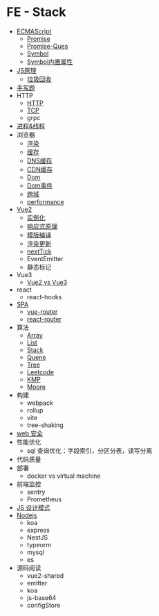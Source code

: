 # FE - Stack
* [ECMAScript](./ECMAScript/index.md)
  * [Promise](./ECMAScript/Promise/index.md)
  * [Promise-Ques](./ECMAScript/Promise/promise-ques.md)
  * [Symbol](./ECMAScript/Symbol/Symbol.md)
  * [Symbol内置属性](./ECMAScript/Symbol/内置Symbol属性.md)
* [JS原理](./JS原理/index.md)
  * [垃圾回收](./JS原理/垃圾回收.md)
* [手写题](./coding.md)
* HTTP
  * [HTTP](./HTTP/HTTP.md)
  * [TCP](./HTTP/TCP.md)
  * grpc
* [进程&线程](./进程&线程/index.md)
* 浏览器
  * [渲染](./浏览器/渲染/index.md)
  * [缓存](./浏览器/缓存/浏览器缓存.md)
  * [DNS缓存](./浏览器/缓存/DNS缓存.md)
  * [CDN缓存](./浏览器/缓存/CDN缓存.md)
  * [Dom](./浏览器/Dom/index.md)
  * [Dom事件](./浏览器/Dom/事件.md)
  * [跨域](./浏览器/跨域/index.md)
  * [performance](./浏览器/performance/index.md)
* [Vue2](./Vue2/index.md)
  * [实例化](./Vue2/实例化.md)
  * [响应式原理](./Vue2/响应式原理.md)
  * [模版编译](./Vue2/模版编译.md)
  * [渲染更新](./Vue2/渲染更新.md)
  * [nextTick](./Vue2/nextTick.md)
  * EventEmitter
  * 静态标记
* Vue3
  * [Vue2 vs Vue3](./Vue3/Vue3%20vs%20Vue2.md)
* react
  * react-hooks
* [SPA](./SPA/index.md)
  * [vue-router](./SPA/vue-router.md)
  * [react-router](./SPA/react-router.md)
* 算法
  * [Array](./算法/Array/index.md)
  * [List](./算法/List/index.md)
  * [Stack](./算法/Stack/index.md)
  * [Quene](./算法/Quene/index.md)
  * [Tree](./算法/Tree/index.md)
  * [Leetcode](./算法/Leetcode/index.md)
  * [KMP](./算法/KMP/index.md)
  * [Moore](./算法/Moore/index.md)
* 构建
  * webpack
  * rollup
  * vite
  * tree-shaking
* [web 安全](./Web安全/index.md)
* 性能优化
  * sql 查询优化：字段索引，分区分表，读写分离
* 代码质量
* 部署
  * docker vs virtual machine
* 前端监控
  * sentry
  * Prometheus
* [JS 设计模式](./JS-patterns/设计模式.md)
* [Nodejs](./NodeJs/index.md)
  * koa
  * express
  * NestJS
  * typeorm
  * mysql
  * es
* 源码阅读
  * vue2-shared
  * emitter
  * koa
  * js-base64
  * configStore